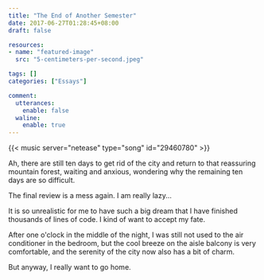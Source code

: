 ```yaml
---
title: "The End of Another Semester"
date: 2017-06-27T01:28:45+08:00
draft: false

resources:
- name: "featured-image"
  src: "5-centimeters-per-second.jpeg"

tags: []
categories: ["Essays"]

comment:
  utterances:
    enable: false
  waline:
    enable: true
---
```


<!-- Love Story - The Piano Guys -->
{{< music server="netease" type="song" id="29460780" >}}

Ah, there are still ten days to get rid of the city and return to that reassuring mountain forest, waiting and anxious, wondering why the remaining ten days are so difficult.

The final review is a mess again. I am really lazy...

It is so unrealistic for me to have such a big dream that I have finished thousands of lines of code. I kind of want to accept my fate.

After one o'clock in the middle of the night, I was still not used to the air conditioner in the bedroom, but the cool breeze on the aisle balcony is very comfortable, and the serenity of the city now also has a bit of charm.

But anyway, I really want to go home.
